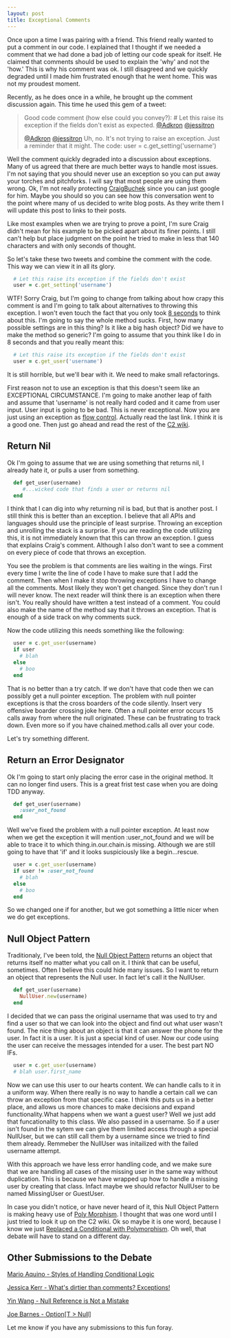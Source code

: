 ```yaml
---
layout: post
title: Exceptional Comments
---
```


Once upon a time I was pairing with a friend. This friend really wanted
to put a comment in our code. I explained that I thought if we needed a
comment that we had done a bad job of letting our code speak for itself.
He claimed that comments should be used to explain the 'why' and not the
'how.' This is why his comment was ok. I still disagreed and we quickly
degraded until I made him frustrated enough that he went home. This
was not my proudest moment.

Recently, as he does once in a while, he brought up the comment
discussion again. This time he used this gem of a tweet:


>   Good code comment (how else could you convey?): # Let this raise its
>   exception if the fields don't exist as expected.
>   [@Adkron](http://twitter.com/adkron)
>   [@jessitron](http://twitter.com/jessitron)
>
>   [@Adkron](http://twitter.com/adkron)
>   [@jessitron](http://twitter.com/jessitron) Uh, no. It's not trying to raise an exception.
>   Just a reminder that it might. The code: user =
>   c.get_setting('username')

Well the comment quickly degraded into a discussion about exceptions.
Many of us agreed that there are much better ways to handle most issues.
I'm not saying that you should never use an exception so you can put
away your torches and pitchforks. I will say that most people are using
them wrong. Ok, I'm not really protecting
[CraigBuchek](http://twitter.com/CraigBuchek) since you can just google
for him. Maybe you should so you can see how this conversation went to
the point where many of us decided to write blog posts. As they write
them I will update this post to links to their posts.

Like most examples when we are trying to prove a point, I'm sure Craig
didn't mean for his example to be picked apart about its finer points. I
still can't help but place judgment on the point he tried to make in
less that 140 characters and with only seconds of thought.

So let's take these two tweets and combine the comment with the code.
This way we can view it in all its glory.

```ruby
  # Let this raise its exception if the fields don't exist
  user = c.get_setting('username')
```

WTF! Sorry Craig, but I'm going to change from talking about how crapy
this comment is and I'm going to talk about alternatives to throwing
this exception. I won't even touch the fact that you only took [8
seconds](http://en.wikipedia.org/wiki/Rodeo)
to think about this. I'm going to say the whole method sucks.
First, how many possible settings are in this thing? Is it like a big
hash object? Did we have to make the method so generic? I'm going to
assume that you think like I do in 8 seconds and that you really meant
this:

```ruby
  # Let this raise its exception if the fields don't exist
  user = c.get_user('username')
```

It is still horrible, but we'll bear with it. We need to make small
refactorings.

First reason not to use an exception is that this doesn't seem like an
EXCEPTIONAL CIRCUMSTANCE. I'm going to make another leap of faith and assume that
'username' is not really hard coded and it came from user input. User
input is going to be bad. This is never exceptional. Now you are just
using an exception as [flow
control](http://c2.com/cgi/wiki?DontUseExceptionsForFlowControl).
Actually read the last link. I think it is a good one. Then just go
ahead and read the rest of the [C2 wiki](http://c2.com/cgi/wiki).

Return Nil
----------

Ok I'm going to assume that we are using something that returns nil,
I already hate it, or pulls a user from something.

```ruby
  def get_user(username)
     #...wicked code that finds a user or returns nil
  end
```

I think that I can dig into why returning nil is bad, but that is
another post. I still think this is better than an exception. I believe
that all APIs and languages should use the principle of least surprise.
Throwing an exception and unrolling the stack is a surprise. If you are
reading the code utilizing this, it is not immediately known that this
can throw an exception. I guess that explains Craig's comment. Although
I also don't want to see a comment on every piece of code that throws an
exception.

You see the problem is that comments are lies waiting in the wings.
First every time I write the line of code I have to make sure that I add
the comment. Then when I make it stop throwing exceptions I have to
change all the comments. Most likely they won't get changed. Since they
don't run I will never know. The next reader will think there is an
exception when there isn't. You really should have written a test
instead of a comment. You could also make the name of the method say
that it throws an exception. That is enough of a side track on why
comments suck.

Now the code utilizing this needs something like the following:

```ruby
  user = c.get_user(username)
  if user
    # blah
  else
    # boo
  end
```

That is no better than a try catch. If we don't have that code then we
can possibly get a null pointer exception. The problem with null pointer
exceptions is that the cross boarders of the code silently. Insert very
offensive boarder crossing joke here. Often a null
pointer error occurs 15 calls away from where the null originated. These
can be frustrating to track down. Even more so if you have
chained.method.calls all over your code.

Let's try something different.

Return an Error Designator
--------------------------

Ok I'm going to start only placing the error case in the original
method. It can no longer find users. This is a great frist test case
when you are doing TDD anyway.

```ruby
  def get_user(username)
    :user_not_found
  end
```

Well we've fixed the problem with a null pointer exception. At least now
when we get the exception it will mention :user_not_found and we will be
able to trace it to which thing.in.our.chain.is missing. Although we are
still going to have that 'if' and it looks suspiciously like a begin...rescue.

```ruby
  user = c.get_user(username)
  if user != :user_not_found
    # blah
  else
    # boo
  end
```

So we changed one if for another, but we got something a little nicer
when we do get exceptions.

Null Object Pattern
-------------------

Traditionaly, I've been told, the [Null Object
Pattern](http://c2.com/cgi/wiki?NullObject) returns an object that
returns itself no matter what you call on it. I think that can be
useful, sometimes. Often I believe this could hide many issues. So I
want to return an object that represents the Null user. In fact let's
call it the NullUser.

```ruby
  def get_user(username)
    NullUser.new(username)
  end
```

I decided that we can pass the original username that was used to try
and find a user so that we can look into the object and find out what
user wasn't found. The nice thing about an object is that it can answer
the phone for the user. In fact it is a user. It is just a special kind
of user. Now our code using the user can receive the messages intended
for a user. The best part  NO IFs.

```ruby
  user = c.get_user(username)
  # blah user.first_name
```

Now we can use this user to our hearts content. We can handle calls to
it in a uniform way. When there really is no way to handle a certain
call we can throw an exception from that specific case. I think
this puts us in a better place, and allows us more chances to make
decisions and expand functionality.What happens when we want a guest
user? Well we just add that funcationality to this class. We also passed
in a username. So if a user isn't found in the sytem we can give them
limited access through a special NullUser, but we can still call them by
a username since we tried to find them already. Remmeber the NullUser
was initailized with the failed username attempt.

With this approach we have less error handling code, and we make sure
that we are handling all cases of the missing user in the same way
without duplication. This is because we have wrapped up how to handle a
missing user by creating that class. Infact maybe we should refactor
NullUser to be named MissingUser or GuestUser.

In case you didn't notice, or have never heard of it, this Null Object
Pattern is making heavy use of [Poly
Morphism](http://c2.com/cgi/wiki?PolyMorphism). I thought that was one
word until I just tried to look it up on the C2 wiki. Ok so maybe it is
one word, because I know we just [Replaced a Conditional with
Polymorphism](http://c2.com/cgi/wiki?ReplaceConditionalWithPolymorphism).
Oh well, that debate will have to stand on a different day.

Other Submissions to the Debate
-------------------------------

[Mario Aquino - Styles of Handling Conditional
Logic](http://c2.com/cgi/wiki?ReplaceConditionalWithPolymorphism)

[Jessica Kerr - What's dirtier than comments?
Exceptions!](http://blog.jessitron.com/2013/06/whats-dirtier-than-comments-exceptions.html)

[Yin Wang - Null Reference is Not a
Mistake](http://yinwang0.wordpress.com/2013/06/03/null/)

[Joe Barnes - Option[T >
Null]](http://proseand.co.nz/2013/06/05/optiont-null/)

Let me know if you have any submissions to this fun foray.
